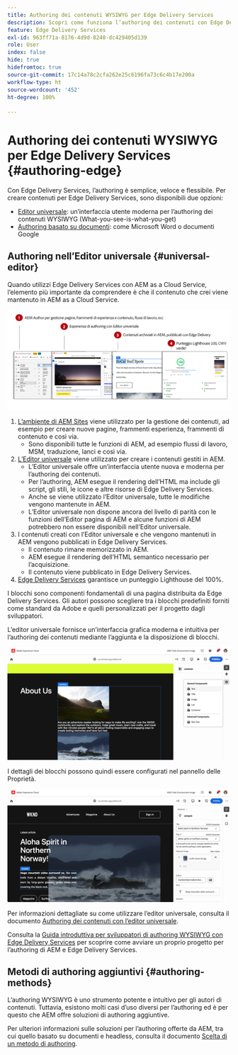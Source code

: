 ```yaml
---
title: Authoring dei contenuti WYSIWYG per Edge Delivery Services
description: Scopri come funziona l’authoring dei contenuti con Edge Delivery Services e come creare contenuti AEM con Edge Delivery Services.
feature: Edge Delivery Services
exl-id: 963ff71a-8176-4d9d-8240-dc429405d139
role: User
index: false
hide: true
hidefromtoc: true
source-git-commit: 17c14a78c2cfa262e25c6196fa73c6c4b17e200a
workflow-type: ht
source-wordcount: '452'
ht-degree: 100%

---
```



# Authoring dei contenuti WYSIWYG per Edge Delivery Services {#authoring-edge}

Con Edge Delivery Services, l’authoring è semplice, veloce e flessibile. Per creare contenuti per Edge Delivery Services, sono disponibili due opzioni:

* [Editor universale](#universal-editor): un’interfaccia utente moderna per l’authoring dei contenuti WYSIWYG (What-you-see-is-what-you-get)
* [Authoring basato su documenti](#document-based): come Microsoft Word o documenti Google

## Authoring nell’Editor universale {#universal-editor}

Quando utilizzi Edge Delivery Services con AEM as a Cloud Service, l’elemento più importante da comprendere è che il contenuto che crei viene mantenuto in AEM as a Cloud Service.

![Come funziona l’authoring WYSIWYG con Edge Delivery Services](assets/how-aem-edge-works.png)

1. [L’ambiente di AEM Sites](/help/sites-cloud/authoring/quick-start.md) viene utilizzato per la gestione dei contenuti, ad esempio per creare nuove pagine, frammenti esperienza, frammenti di contenuto e così via.
   * Sono disponibili tutte le funzioni di AEM, ad esempio flussi di lavoro, MSM, traduzione, lanci e così via.
1. [L’Editor universale](/help/sites-cloud/authoring/universal-editor/authoring.md) viene utilizzato per creare i contenuti gestiti in AEM.
   * L’Editor universale offre un’interfaccia utente nuova e moderna per l’authoring dei contenuti.
   * Per l’authoring, AEM esegue il rendering dell’HTML ma include gli script, gli stili, le icone e altre risorse di Edge Delivery Services.
   * Anche se viene utilizzato l’Editor universale, tutte le modifiche vengono mantenute in AEM.
   * L’Editor universale non dispone ancora del livello di parità con le funzioni dell’Editor pagina di AEM e alcune funzioni di AEM potrebbero non essere disponibili nell’Editor universale.
1. I contenuti creati con l’Editor universale e che vengono mantenuti in AEM vengono pubblicati in Edge Delivery Services.
   * Il contenuto rimane memorizzato in AEM.
   * AEM esegue il rendering dell’HTML semantico necessario per l’acquisizione.
   * Il contenuto viene pubblicato in Edge Delivery Services.
1. [Edge Delivery Services](/help/edge/developer/keeping-it-100.md) garantisce un punteggio Lighthouse del 100%.

I blocchi sono componenti fondamentali di una pagina distribuita da Edge Delivery Services. Gli autori possono scegliere tra i blocchi predefiniti forniti come standard da Adobe e quelli personalizzati per il progetto dagli sviluppatori.

L’editor universale fornisce un’interfaccia grafica moderna e intuitiva per l’authoring dei contenuti mediante l’aggiunta e la disposizione di blocchi.

![Aggiunta e disposizione di blocchi nell’editor universale](assets/blocks.png)

I dettagli dei blocchi possono quindi essere configurati nel pannello delle Proprietà.

![Configurazione delle proprietà del blocco](assets/block-properties.png)

Per informazioni dettagliate su come utilizzare l’editor universale, consulta il documento [Authoring dei contenuti con l’editor universale](/help/sites-cloud/authoring/universal-editor/authoring.md).

Consulta la [Guida introduttiva per sviluppatori di authoring WYSIWYG con Edge Delivery Services](/help/edge/wysiwyg-authoring/edge-dev-getting-started.md) per scoprire come avviare un proprio progetto per l’authoring di AEM e Edge Delivery Services.

## Metodi di authoring aggiuntivi  {#authoring-methods}

L’authoring WYSIWYG è uno strumento potente e intuitivo per gli autori di contenuti. Tuttavia, esistono molti casi d’uso diversi per l’authoring ed è per questo che AEM offre soluzioni di authoring aggiuntive.

Per ulteriori informazioni sulle soluzioni per l’authoring offerte da AEM, tra cui quello basato su documenti e headless, consulta il documento [Scelta di un metodo di authoring](/help/edge/authoring-methods.md).
